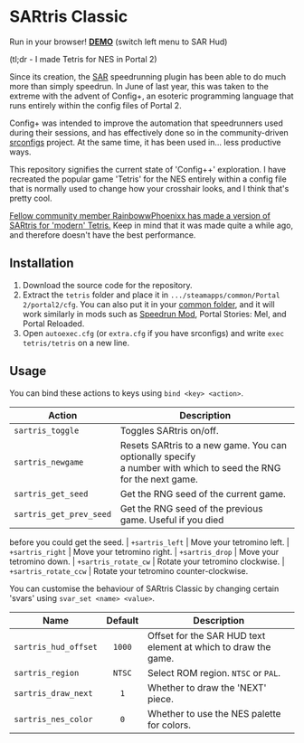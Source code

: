 
# SARtris Classic

Run in your browser! **[DEMO](https://thisamj.github.io/sourcerun?example=sartris%20classic)** (switch left menu to SAR Hud)

(tl;dr - I made Tetris for NES in Portal 2)

Since its creation, the [SAR](https://sar.portal2.sr) speedrunning plugin has been able to
do much more than simply speedrun. In June of last year, this was
taken to the extreme with the advent of Config+, an esoteric
programming language that runs entirely within the config
files of Portal 2.

Config+ was intended to improve the automation that
speedrunners used during their sessions, and has effectively done
so in the community-driven [srconfigs](https://s.portal2.sr/srconfigs) project. At the same time,
it has been used in... less productive ways.

This repository signifies the current state of 'Config++' exploration.
I have recreated the popular game 'Tetris' for the NES entirely within
a config file that is normally used to change how your crosshair looks,
and I think that's pretty cool.

[Fellow community member RainbowwPhoenixx has made a version of SARtris
for 'modern' Tetris.](https://github.com/RainbowwPhoenixx/SARtris)
Keep in mind that it was made quite a while ago, and therefore doesn't
have the best performance.

## Installation

1. Download the source code for the repository.
2. Extract the `tetris` folder and place it in `.../steamapps/common/Portal 2/portal2/cfg`.
   You can also put it in your [common folder](https://www.youtube.com/watch?v=FmJ1OcKc7Ag), and
   it will work similarly in mods such as [Speedrun Mod](https://github.com/p2sr/Portal2SpeedrunMod/releases),
   Portal Stories: Mel, and Portal Reloaded.
3. Open `autoexec.cfg` (or `extra.cfg` if you have srconfigs)
   and write `exec tetris/tetris` on a new line.

## Usage

You can bind these actions to keys using `bind <key> <action>`.

|        Action           | Description
| ----------------------- | -----------
| `sartris_toggle`        | Toggles SARtris on/off.
| `sartris_newgame`       | Resets SARtris to a new game. You can optionally specify<br/>a number with which to seed the RNG for the next game.
| `sartris_get_seed`      | Get the RNG seed of the current game.
| `sartris_get_prev_seed` | Get the RNG seed of the previous game. Useful if you died<br/>
before you could get the seed.
| `+sartris_left`         | Move your tetromino left.
| `+sartris_right`        | Move your tetromino right.
| `+sartris_drop`         | Move your tetromino down.
| `+sartris_rotate_cw`    | Rotate your tetromino clockwise.
| `+sartris_rotate_ccw`   | Rotate your tetromino counter-clockwise.

You can customise the behaviour of SARtris Classic by changing
certain 'svars' using `svar_set <name> <value>`.

|         Name         | Default | Description
| -------------------- | :-----: | -----------
| `sartris_hud_offset` | `1000`  | Offset for the SAR HUD text element at which to draw the game.
| `sartris_region`     | `NTSC`  | Select ROM region. `NTSC` or `PAL`.
| `sartris_draw_next`  |   `1`   | Whether to draw the 'NEXT' piece.
| `sartris_nes_color`  |   `0`   | Whether to use the NES palette for colors.
